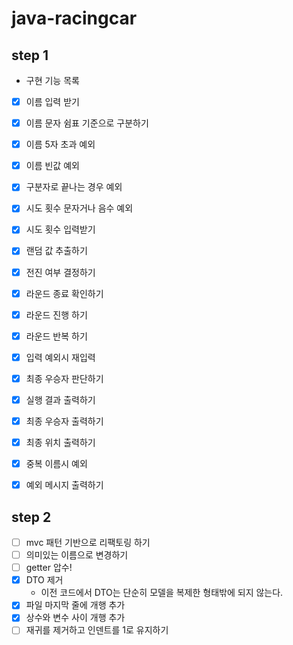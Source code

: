 # java-racingcar

## step 1

- 구현 기능 목록
- [x] 이름 입력 받기
- [x] 이름 문자 쉼표 기준으로 구분하기
- [x] 이름 5자 초과 예외
- [x] 이름 빈값 예외
- [x] 구분자로 끝나는 경우 예외
- [x] 시도 횟수 문자거나 음수 예외
- [x] 시도 횟수 입력받기
- [x] 랜덤 값 추출하기
- [x] 전진 여부 결정하기
- [x] 라운드 종료 확인하기
- [x] 라운드 진행 하기
- [x] 라운드 반복 하기
- [x] 입력 예외시 재입력
- [x] 최종 우승자 판단하기
- [x] 실행 결과 출력하기
- [x] 최종 우승자 출력하기
- [x] 최종 위치 출력하기
- [x] 중복 이름시 예외
- [x] 예외 메시지 출력하기


## step 2

* [ ] mvc 패턴 기반으로 리팩토링 하기
* [ ] 의미있는 이름으로 변경하기
* [ ] getter 압수!
* [x] DTO 제거
  * 이전 코드에서 DTO는 단순히 모델을 복제한 형태밖에 되지 않는다.
* [x] 파일 마지막 줄에 개행 추가
* [x] 상수와 변수 사이 개행 추가
* [ ] 재귀를 제거하고 인덴트를 1로 유지하기
